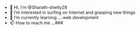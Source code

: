 - 👋 Hi, I’m @Sharath-shetty28
- 👀 I’m interested in  surfing on  Internet and grasping new things
- 🌱 I’m currently learning ....web development
- 📫 How to reach me ...###

<!---
Sharath-shetty28/Sharath-shetty28 is a ✨ special ✨ repository because its `README.md` (this file) appears on your GitHub profile.
You can click the Preview link to take a look at your changes.
--->
